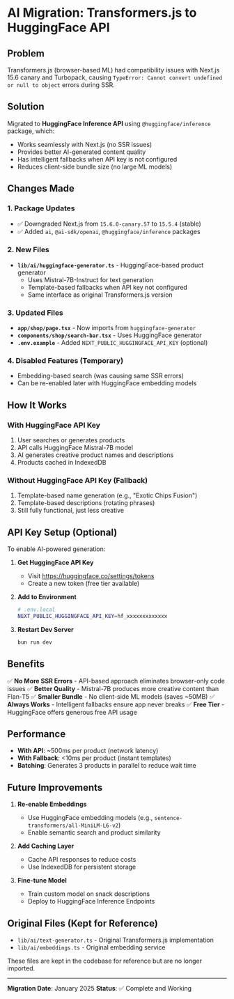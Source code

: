 # AI Migration: Transformers.js to HuggingFace API

## Problem
Transformers.js (browser-based ML) had compatibility issues with Next.js 15.6 canary and Turbopack, causing `TypeError: Cannot convert undefined or null to object` errors during SSR.

## Solution
Migrated to **HuggingFace Inference API** using `@huggingface/inference` package, which:
- Works seamlessly with Next.js (no SSR issues)
- Provides better AI-generated content quality
- Has intelligent fallbacks when API key is not configured
- Reduces client-side bundle size (no large ML models)

## Changes Made

### 1. Package Updates
- ✅ Downgraded Next.js from `15.6.0-canary.57` to `15.5.4` (stable)
- ✅ Added `ai`, `@ai-sdk/openai`, `@huggingface/inference` packages

### 2. New Files
- **`lib/ai/huggingface-generator.ts`** - HuggingFace-based product generator
  - Uses Mistral-7B-Instruct for text generation
  - Template-based fallbacks when API key not configured
  - Same interface as original Transformers.js version

### 3. Updated Files
- **`app/shop/page.tsx`** - Now imports from `huggingface-generator`
- **`components/shop/search-bar.tsx`** - Uses HuggingFace generator
- **`.env.example`** - Added `NEXT_PUBLIC_HUGGINGFACE_API_KEY` (optional)

### 4. Disabled Features (Temporary)
- Embedding-based search (was causing same SSR errors)
- Can be re-enabled later with HuggingFace embedding models

## How It Works

### With HuggingFace API Key
1. User searches or generates products
2. API calls HuggingFace Mistral-7B model
3. AI generates creative product names and descriptions
4. Products cached in IndexedDB

### Without HuggingFace API Key (Fallback)
1. Template-based name generation (e.g., "Exotic Chips Fusion")
2. Template-based descriptions (rotating phrases)
3. Still fully functional, just less creative

## API Key Setup (Optional)

To enable AI-powered generation:

1. **Get HuggingFace API Key**
   - Visit https://huggingface.co/settings/tokens
   - Create a new token (free tier available)

2. **Add to Environment**
   ```bash
   # .env.local
   NEXT_PUBLIC_HUGGINGFACE_API_KEY=hf_xxxxxxxxxxxxx
   ```

3. **Restart Dev Server**
   ```bash
   bun run dev
   ```

## Benefits

✅ **No More SSR Errors** - API-based approach eliminates browser-only code issues
✅ **Better Quality** - Mistral-7B produces more creative content than Flan-T5
✅ **Smaller Bundle** - No client-side ML models (saves ~50MB)
✅ **Always Works** - Intelligent fallbacks ensure app never breaks
✅ **Free Tier** - HuggingFace offers generous free API usage

## Performance

- **With API**: ~500ms per product (network latency)
- **With Fallback**: <10ms per product (instant templates)
- **Batching**: Generates 3 products in parallel to reduce wait time

## Future Improvements

1. **Re-enable Embeddings**
   - Use HuggingFace embedding models (e.g., `sentence-transformers/all-MiniLM-L6-v2`)
   - Enable semantic search and product similarity

2. **Add Caching Layer**
   - Cache API responses to reduce costs
   - Use IndexedDB for persistent storage

3. **Fine-tune Model**
   - Train custom model on snack descriptions
   - Deploy to HuggingFace Inference Endpoints

## Original Files (Kept for Reference)

- `lib/ai/text-generator.ts` - Original Transformers.js implementation
- `lib/ai/embeddings.ts` - Original embedding service

These files are kept in the codebase for reference but are no longer imported.

---

**Migration Date**: January 2025
**Status**: ✅ Complete and Working
